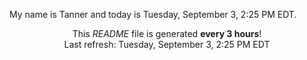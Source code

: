 My name is Tanner and today is Tuesday, September 3, 2:25 PM EDT.

<p align="center">This <i>README</i> file is generated <b>every 3 hours</b>!</br>Last refresh: Tuesday, September 3, 2:25 PM EDT<br /></p>
